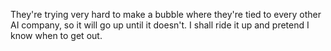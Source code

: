 They're trying very hard to make a bubble where they're tied to every other AI company, so it will go up until it doesn't. I shall ride it up and pretend I know when to get out.